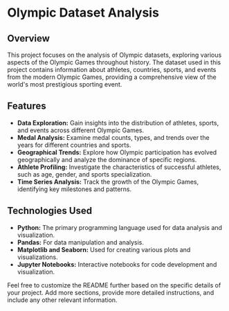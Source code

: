 # Olympic Dataset Analysis

## Overview

This project focuses on the analysis of Olympic datasets, exploring various aspects of the Olympic Games throughout history. The dataset used in this project contains information about athletes, countries, sports, and events from the modern Olympic Games, providing a comprehensive view of the world's most prestigious sporting event.

## Features

- **Data Exploration:** Gain insights into the distribution of athletes, sports, and events across different Olympic Games.
- **Medal Analysis:** Examine medal counts, types, and trends over the years for different countries and sports.
- **Geographical Trends:** Explore how Olympic participation has evolved geographically and analyze the dominance of specific regions.
- **Athlete Profiling:** Investigate the characteristics of successful athletes, such as age, gender, and sports specialization.
- **Time Series Analysis:** Track the growth of the Olympic Games, identifying key milestones and patterns.

## Technologies Used

- **Python:** The primary programming language used for data analysis and visualization.
- **Pandas:** For data manipulation and analysis.
- **Matplotlib and Seaborn:** Used for creating various plots and visualizations.
- **Jupyter Notebooks:** Interactive notebooks for code development and visualization.

Feel free to customize the README further based on the specific details of your project. Add more sections, provide more detailed instructions, and include any other relevant information.
